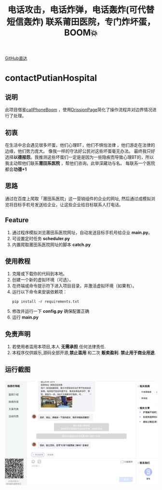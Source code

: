 ﻿---
title: '电话攻击，电话炸弹，电话轰炸(可代替短信轰炸) 联系莆田医院，专门炸坏蛋，BOOM💥'
excerpt: ""
classes: wide
categories:
  - 框架与库
tags:
  - Python
---

[GitHub直达](https://github.com/ehnait/contactPutianHospital)

# contactPutianHospital

## 说明

此项目借鉴[callPhoneBoom](https://github.com/olyble/callPhoneBoom)
，使用[DrissionPage](http://g1879.gitee.io/drissionpagedocs/)简化了操作流程并对边界情况进行了处理。

## 初衷

在生活中总会遇见很多坏蛋，他们心理BT，他们不惧怕法律 ，他们游走在法律的边缘，他们势力庞大。 像我一样的守法好公民对这些坏蛋毫无办法。
最终我只好选择**以德报怨**。我推测这些坏蛋们一定是是因为一些隐疾而导致心理BT的，所以我主动帮他们联系**莆田系医院**
，帮他们咨询。此举深藏功与名。
每联系一个医院都会**功德+1**

## 思路

通过在百度上爬取「莆田系医院」这一营销组件的企业的网址, 然后通过成模拟浏览将目标手机号发送给企业，让这些企业给目标联系人打电话。

## Feature

1. 通过程序模拟浏览莆田系医院网址，自动发送目标手机号给企业 **main.py**。
2. 可设置定时任务 **scheduler.py**
3. 内置爬取莆田系医院网址的脚本  **catch.py**

## 使用教程

1. 克隆或下载你的代码到本地。
2. 创建一个新的虚拟环境（可选）。
3. 在终端或命令提示符下进入项目目录，并激活虚拟环境（如果有）。
4. 运行以下命令来安装依赖项：
   ```
   pip install -r requirements.txt
   ```
5. 修改并运行一下 **config.py** 确保配置正确
6. 运行 **main.py**

## 免责声明

1. 若使用者滥用本项目,本人 **无需承担** 任何法律责任.
2. 本程序仅供娱乐,源码全部开源,**禁止滥用** 和二次 **贩卖盈利**.  **禁止用于商业用途**.

## 运行截图

![20230808_1](/assets/images/20230808_1.png)
